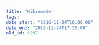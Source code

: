 ```yaml
---
title: 'Mikromøde'
tags:
date_start: "2016-11-24T16:00:00"
date_end: "2016-11-24T17:30:00"
old_id: 6297
---
```

